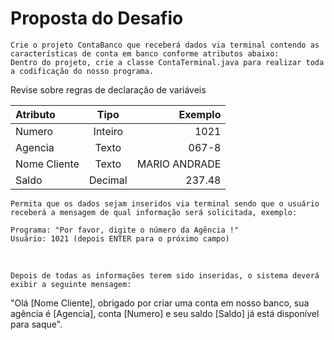 # Proposta do Desafio


    Crie o projeto ContaBanco que receberá dados via terminal contendo as características de conta em banco conforme atributos abaixo:
    Dentro do projeto, crie a classe ContaTerminal.java para realizar toda a codificação do nosso programa.

Revise sobre regras de declaração de variáveis

| Atributo | Tipo| 	Exemplo|
|:-----|:--------:|------:|
|Numero |	Inteiro |	1021|
Agencia |	Texto |	067-8|
Nome Cliente |	Texto |	MARIO ANDRADE
Saldo |	Decimal |	237.48



    Permita que os dados sejam inseridos via terminal sendo que o usuário receberá a mensagem de qual informação será solicitada, exemplo:

    Programa: "Por favor, digite o número da Agência !"
    Usuário: 1021 (depois ENTER para o próximo campo)

<br>

    Depois de todas as informações terem sido inseridas, o sistema deverá exibir a seguinte mensagem:

"Olá [Nome Cliente], obrigado por criar uma conta em nosso banco, sua agência é [Agencia], conta [Numero] e seu saldo [Saldo] já está disponível para saque".

